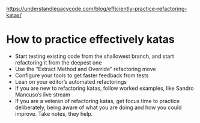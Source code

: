 https://understandlegacycode.com/blog/efficiently-practice-refactoring-katas/

# How to practice effectively katas

- Start testing existing code from the shallowest branch, and start refactoring it from the deepest one
- Use the “Extract Method and Override” refactoring move
- Configure your tools to get faster feedback from tests
- Lean on your editor’s automated refactorings
- If you are new to refactoring katas, follow worked examples, like Sandro Mancuso’s live stream
- If you are a veteran of refactoring katas, get focus time to practice deliberately, being aware of what you are doing and how you could improve. Take notes, they help.
